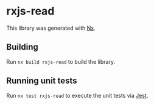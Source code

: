 # rxjs-read

This library was generated with [Nx](https://nx.dev).

## Building

Run `nx build rxjs-read` to build the library.

## Running unit tests

Run `nx test rxjs-read` to execute the unit tests via [Jest](https://jestjs.io).
